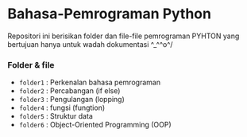 # Bahasa-Pemrograman Python
Repositori ini berisikan folder dan file-file pemrograman PYHTON yang bertujuan hanya untuk wadah dokumentasi ^_^\^o^/

### Folder & file
- `folder1` : Perkenalan bahasa pemrograman 
- `folder2` : Percabangan (if else) 
- `folder3` : Pengulangan (lopping) 
- `folder4` : fungsi (fungtion)
- `folder5` : Struktur data
- `folder6` : Object-Oriented Programming (OOP) 